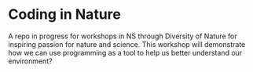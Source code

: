 # Coding in Nature
A repo in progress for workshops in NS through Diversity of Nature for inspiring passion for nature and science. This workshop will demonstrate how we can use programming as a tool to help us better understand our environment?
